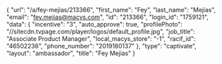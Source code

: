 {
    "url": "\/a\/fey-mejias\/213366",
    "first_name": "Fey",
    "last_name": "Mejias",
    "email": "fey.mejias@macys.com",
    "id": "213366",
    "login_id": "1759121",
    "data": {
        "incentive": "3",
        "auto_approve": true,
        "profilePhoto": "\/\/sitecdn.tvpage.com\/player\/logos\/default_profile.jpg",
        "job_title": "Associate Product Manager",
        "local_macys_store": "-1",
        "racif_id": "46502236",
        "phone_number": "2019180137"
    },
    "type": "captivate",
    "layout": "ambassador",
    "title": "Fey Mejias"
}